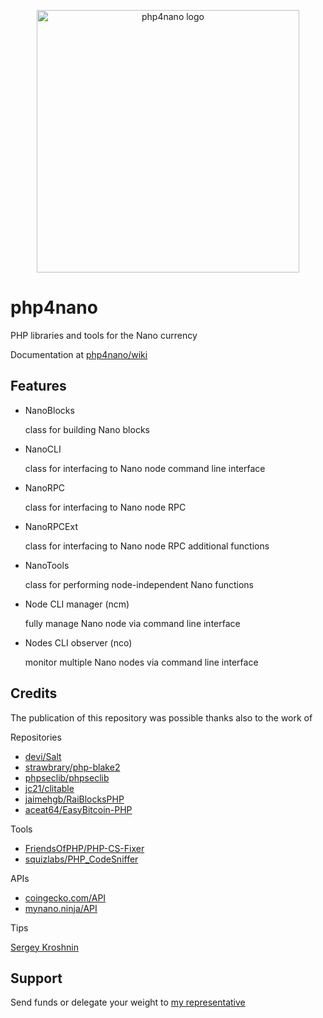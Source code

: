 <p align="center">
	<img width="420" alt="php4nano logo" src="https://raw.githubusercontent.com/mikerow/php4nano/master/media/social-preview.png">
</p>

# php4nano

PHP libraries and tools for the Nano currency

Documentation at [php4nano/wiki](https://github.com/mikerow/php4nano/wiki)

## Features

- NanoBlocks

  class for building Nano blocks

- NanoCLI

  class for interfacing to Nano node command line interface

- NanoRPC

  class for interfacing to Nano node RPC

- NanoRPCExt

  class for interfacing to Nano node RPC additional functions

- NanoTools

  class for performing node-independent Nano functions
  
- Node CLI manager (ncm)

  fully manage Nano node via command line interface

- Nodes CLI observer (nco)

  monitor multiple Nano nodes via command line interface
  
## Credits

The publication of this repository was possible thanks also to the work of

Repositories

- [devi/Salt](https://github.com/devi/Salt)
- [strawbrary/php-blake2](https://github.com/strawbrary/php-blake2)
- [phpseclib/phpseclib](https://github.com/phpseclib/phpseclib)
- [jc21/clitable](https://github.com/jc21/clitable)
- [jaimehgb/RaiBlocksPHP](https://github.com/jaimehgb/RaiBlocksPHP)
- [aceat64/EasyBitcoin-PHP](https://github.com/aceat64/EasyBitcoin-PHP)

Tools

- [FriendsOfPHP/PHP-CS-Fixer](https://github.com/FriendsOfPHP/PHP-CS-Fixer)
- [squizlabs/PHP_CodeSniffer](https://github.com/squizlabs/PHP_CodeSniffer)

APIs

- [coingecko.com/API](https://www.coingecko.com/en/api)
- [mynano.ninja/API](https://mynano.ninja/api)

Tips

[Sergey Kroshnin](https://github.com/SergiySW)

## Support

Send funds or delegate your weight to [my representative](https://mynano.ninja/account/mikerow)